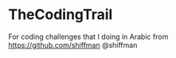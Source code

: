 # TheCodingTrail
For coding challenges that I doing in Arabic from https://github.com/shiffman @shiffman
